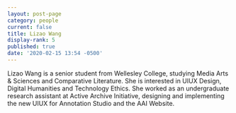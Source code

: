 ```yaml
---
layout: post-page
category: people
current: false
title: Lizao Wang
display-rank: 5
published: true
date: '2020-02-15 13:54 -0500'
---
```

Lizao Wang is a senior student from Wellesley College, studying Media Arts & Sciences and Comparative Literature. She is interested in UIUX Design, Digital Humanities and Technology Ethics. She worked as an undergraduate research assistant at Active Archive Initiative, designing and implementing the new UIUX for Annotation Studio and the AAI Website. 
